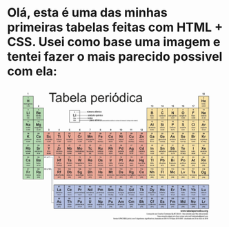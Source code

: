 #  Olá,  esta é uma das minhas primeiras tabelas feitas com HTML + CSS. Usei como base uma imagem e tentei fazer o mais parecido possivel com ela: <img src="tabela.jpeg">